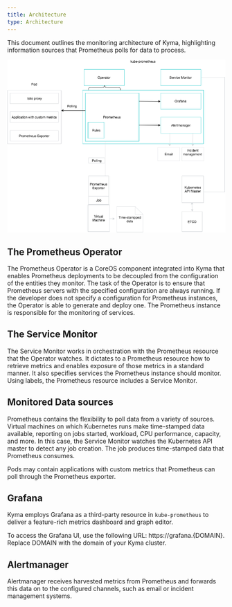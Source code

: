 ```yaml
---
title: Architecture
type: Architecture
---
```


This document outlines the monitoring architecture of Kyma, highlighting information sources that Prometheus polls for data to process.


![Monitoring architecture in Kyma](assets/monitoring.png)


## The Prometheus Operator

The Prometheus Operator is a CoreOS component integrated into Kyma that enables Prometheus deployments to be decoupled from the configuration of the entities they monitor. The task of the Operator is to ensure that Prometheus servers with the specified configuration are always running. If the developer does not specify a configuration for Prometheus instances, the Operator is able to generate and deploy one. The Prometheus instance is responsible for the monitoring of services.

## The Service Monitor

The Service Monitor works in orchestration with the Prometheus resource that the Operator watches. It dictates to a Prometheus resource how to retrieve metrics and enables exposure of those metrics in a standard manner. It also specifies services the Prometheus instance should monitor. Using labels, the Prometheus resource includes a Service Monitor.  

## Monitored Data sources

Prometheus contains the flexibility to poll data from a variety of sources. Virtual machines on which Kubernetes runs make time-stamped data available, reporting on jobs started, workload, CPU performance, capacity, and more. In this case, the Service Monitor watches the Kubernetes API master to detect any job creation. The job produces time-stamped data that Prometheus consumes.

Pods may contain applications with custom metrics that Prometheus can poll through the Prometheus exporter.

## Grafana

Kyma employs Grafana as a third-party resource in `kube-prometheus` to deliver a feature-rich metrics dashboard and graph editor.

To access the Grafana UI, use the following URL: https://grafana.{DOMAIN}. Replace DOMAIN with the domain of your Kyma cluster.

## Alertmanager

Alertmanager receives harvested metrics from Prometheus and forwards this data on to the configured channels, such as email or incident management systems.
